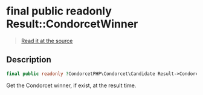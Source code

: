 # final public readonly Result::CondorcetWinner

> [Read it at the source](https://github.com/julien-boudry/Condorcet/blob/master/src/Result.php#L22)

## Description    

```php
final public readonly ?CondorcetPHP\Condorcet\Candidate Result->CondorcetWinner 
```

Get the Condorcet winner, if exist, at the result time.
    
